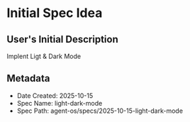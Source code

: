 # Initial Spec Idea

## User's Initial Description
Implent Ligt & Dark Mode

## Metadata
- Date Created: 2025-10-15
- Spec Name: light-dark-mode
- Spec Path: agent-os/specs/2025-10-15-light-dark-mode
